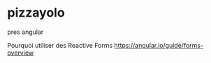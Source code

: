 # pizzayolo
pres angular


Pourquoi utiliser des Reactive Forms
https://angular.io/guide/forms-overview

